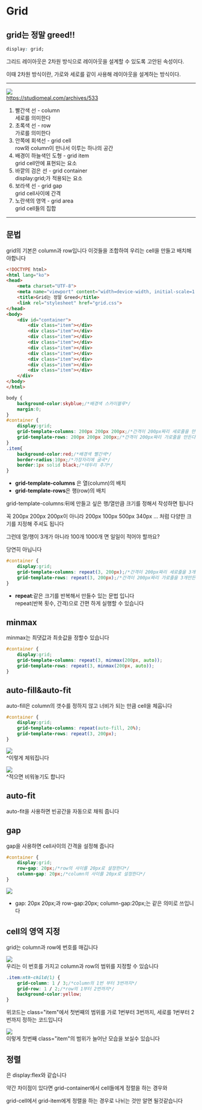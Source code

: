 # Grid
## **grid는 정말 greed!!**

```css
display: grid;
```
그리드 레이아웃은 2차원 방식으로 레이아웃을 설계할 수 있도록 고안된 속성이다.

이때 2차원 방식이란, 가로와 세로를 같이 사용해 레이아웃을 설계하는 방식이다.
***
<img src="https://img1.daumcdn.net/thumb/R1280x0/?scode=mtistory2&fname=https%3A%2F%2Fblog.kakaocdn.net%2Fdn%2Fbru6z2%2FbtsJgbDPfX8%2FuSkKlj49oOMbuE3IcMqck0%2Fimg.jpg"><br>
https://studiomeal.com/archives/533

 1. 빨간색 선 - column<br>
세로를 의미한다<br>
 2. 초록색 선 - row<br>
가로를 의미한다<br>
 3. 안쪽에 회색선 - grid cell<br>
row와 column이 만나서 이루는 하나의 공간<br>
 4. 배경이 하늘색인 도형 - grid item<br>
grid cell안에 표현되는 요소<br>
5. 바깥의 검은 선 -  grid container<br>
 display:grid;가 적용되는 요소<br>
6. 보라색 선 - grid gap<br>
grid cell사이에 간격<br>
7. 노란색의 영역 - grid area<br>
grid cell들의 집합<Br>
***
## 문법
grid의 기본은 column과 row입니다
이것들을 조합하여 우리는 cell을 만들고 배치해야합니다

```html
<!DOCTYPE html>
<html lang="ko">
<head>
    <meta charset="UTF-8">
    <meta name="viewport" content="width=device-width, initial-scale=1.0">
    <title>Grid는 정말 Greed</title>
    <link rel="stylesheet" href="grid.css">
</head>
<body>
    <div id="container">
        <div class="item"></div>
        <div class="item"></div>
        <div class="item"></div>
        <div class="item"></div>
        <div class="item"></div>
        <div class="item"></div>
        <div class="item"></div>
        <div class="item"></div>
        <div class="item"></div>
    </div>
</body>
</html>
```
```css
body {
    background-color:skyblue;/*배경색 스카이블루*/
    margin:0;
}
#container {
    display:grid;
    grid-template-columns: 200px 200px 200px;/*간격이 200px짜리 세로줄을 만든다*/
    grid-template-rows: 200px 200px 200px;/*간격이 200px짜리 가로줄을 만든다*/
}
.item{
    background-color:red;/*배경색 빨간색*/
    border-radius:10px;/*가장자리에 굴곡*/
    border:1px solid black;/*테두리 추가*/
}
```
* **grid-template-columns** 은 열(column)의 배치
* **grid-template-rows**은 행(row)의 배치

grid-template-columns:뒤에 만들고 싶은 행/열만큼 크기를 정해서 작성하면 됩니다

꼭 200px 200px 200px이 아니라 200px 100px 500px 340px ... 처럼 다양한 크기를 지정해 주셔도 됩니다

 

그런데 열/행이 3개가 아니라 100개 1000개 면 일일이 적어야 할까요?

 

당연히 아닙니다

```css
#container {
    display:grid;
    grid-template-columns: repeat(3, 200px);/*간격이 200px짜리 세로줄을 3개 만든다*/
    grid-template-rows: repeat(3, 200px);/*간격이 200px짜리 가로줄을 3개만든다*/
}
```

* **repeat**:같은 크기를 반복해서 만들수 있는 문법 입니다<br>
repeat(반복 횟수, 간격)으로 간편 하게 실행할 수 있습니다

## minmax
minmax는 최댓값과 최솟값을 정할수 있습니다

```css
#container {
    display:grid;
    grid-template-columns: repeat(3, minmax(200px, auto));
    grid-template-rows: repeat(3, minmax(200px, auto));
}
```

## auto-fill&auto-fit
auto-fill은 column의 갯수를 정하지 않고 너비가 되는 만큼 cell을 체웁니다

```css
#container {
    display:grid;
    grid-template-columns: repeat(auto-fill, 20%);
    grid-template-rows: repeat(3, 200px);
}
```

<img src="https://img1.daumcdn.net/thumb/R1280x0/?scode=mtistory2&fname=https%3A%2F%2Fblog.kakaocdn.net%2Fdn%2Fbm3rc1%2FbtsJhkzM37N%2FcJHBxZAKxwyqOGMmr35XO0%2Fimg.png"><br>
^이렇게 체워집니다

<img src="https://img1.daumcdn.net/thumb/R1280x0/?scode=mtistory2&fname=https%3A%2F%2Fblog.kakaocdn.net%2Fdn%2Fc6hmYs%2FbtsJgDtjQ2O%2FsN1pceE8CkKTMYTokkaAp1%2Fimg.png"><br>
^적으면 비워놓기도 합니다

## auto-fit
auto-fit을 사용하면 빈공간을 자동으로 채워 줍니다

## gap
gap을 사용하면 cell사이의 간격을 설정해 줍니다

```css
#container {
    display:grid;
    row-gap: 20px;/*row의 사이를 20px로 설정한다*/
    column-gap: 20px;/*column의 사이를 20px로 설정한다*/
}
```

<img src="https://img1.daumcdn.net/thumb/R1280x0/?scode=mtistory2&fname=https%3A%2F%2Fblog.kakaocdn.net%2Fdn%2Fbp0HK0%2FbtsJhmYGITk%2FzHfXs2DhuLe7PXsciEgza0%2Fimg.png"><br>
* gap: 20px 20px;과 row-gap:20px; column-gap:20px;는 같은 의미로 쓰입니다

## cell의 영역 지정
grid는 column과 row에 번호를 매깁니다

<img src="https://img1.daumcdn.net/thumb/R1280x0/?scode=mtistory2&fname=https%3A%2F%2Fblog.kakaocdn.net%2Fdn%2Fb7BLSo%2FbtsJgFSdPIQ%2FJkXIIpsoFLthBGkQ9gqdZ0%2Fimg.png"><br>
우리는 이 번호를 가지고 column과 row의 범위를 지정할 수 있습니다

```css
.item:nth-child(1) {
    grid-column: 1 / 3;/*column의 1번 부터 3번까지*/
    grid-row: 1 / 2;/*row의 1부터 2번까지*/
    background-color:yellow;
}
```
위코드는 class="item"에서 첫번째의 범위를 가로 1번부터 3번까지, 세로를 1번부터 2번까지 정하는 코드입니다

<img src="https://img1.daumcdn.net/thumb/R1280x0/?scode=mtistory2&fname=https%3A%2F%2Fblog.kakaocdn.net%2Fdn%2FcexKLb%2FbtsJhihN66B%2FCeGKRZ3XL8QhBvkwBonVV0%2Fimg.png"><br>
이렇게 첫번째 class="item"의 범위가 늘어난 모습을 보실수 있습니다

## 정렬
은 display:flex와 같습니다

약간 차이점이 있다면 grid-container에서 cell들에게 정렬을 하는 경우와

grid-cell에서 grid-item에게 정렬을 하는 경우로 나뉘는 것만 알면 될것같습니다